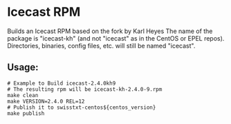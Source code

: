 Icecast RPM
===========

Builds an Icecast RPM based on the fork by Karl Heyes
The name of the package is "icecast-kh" (and not "icecast" as in the CentOS or EPEL repos).
Directories, binaries, config files, etc. will still be named "icecast".

Usage:
------
	# Example to Build icecast-2.4.0kh9
	# The resulting rpm will be icecast-kh-2.4.0-9.rpm
	make clean
    make VERSION=2.4.0 REL=12
	# Publish it to swisstxt-centos${centos_version}
	make publish

